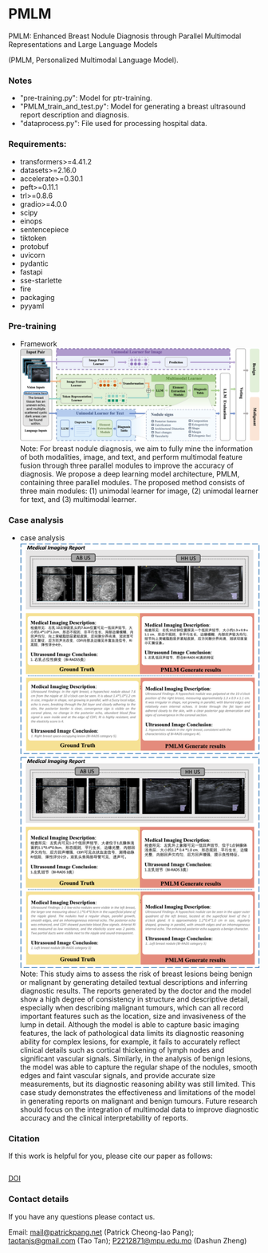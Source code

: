 # PMLM
PMLM: Enhanced Breast Nodule Diagnosis through Parallel Multimodal Representations and Large Language Models

(PMLM, Personalized Multimodal Language Model).

### Notes

* "pre-training.py": Model for ptr-training. 
* "PMLM_train_and_test.py": Model for generating a breast ultrasound report description and diagnosis.
* "dataprocess.py": File used for processing hospital data.

### Requirements:

* transformers>=4.41.2
* datasets>=2.16.0
* accelerate>=0.30.1
* peft>=0.11.1
* trl>=0.8.6
* gradio>=4.0.0
* scipy
* einops
* sentencepiece
* tiktoken
* protobuf
* uvicorn
* pydantic
* fastapi
* sse-starlette
* fire
* packaging
* pyyaml

### Pre-training
* Framework
![image](/Figure/Arch.png)
Note: For breast nodule diagnosis, we aim to fully mine the information of both modalities, image, and text, and perform multimodal feature fusion through three parallel modules to improve the accuracy of diagnosis. We propose a deep learning model architecture, PMLM, containing three parallel modules. The proposed method consists of three main modules: (1) unimodal learner for image, (2) unimodal learner for text, and (3) multimodal learner.

### Case analysis
* case analysis
![image](/Figure/case1.png)
![image](/Figure/case2.png)
Note: This study aims to assess the risk of breast lesions being benign or malignant by generating detailed textual descriptions and inferring diagnostic results. The reports generated by the doctor and the model show a high degree of consistency in structure and descriptive detail, especially when describing malignant tumours, which can all record important features such as the location, size and invasiveness of the lump in detail. Although the model is able to capture basic imaging features, the lack of pathological data limits its diagnostic reasoning ability for complex lesions, for example, it fails to accurately reflect clinical details such as cortical thickening of lymph nodes and significant vascular signals. Similarly, in the analysis of benign lesions, the model was able to capture the regular shape of the nodules, smooth edges and faint vascular signals, and provide accurate size measurements, but its diagnostic reasoning ability was still limited. This case study demonstrates the effectiveness and limitations of the model in generating reports on malignant and benign tumours. Future research should focus on the integration of multimodal data to improve diagnostic accuracy and the clinical interpretability of reports.	


### Citation
If this work is helpful for you, please cite our paper as follows:

```

```
[DOI]()

### Contact details
If you have any questions please contact us. 

Email: mail@patrickpang.net  (Patrick Cheong-Iao Pang); taotanjs@gmail.com (Tao Tan); P2212871@mpu.edu.mo (Dashun Zheng)

